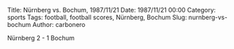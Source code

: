 Title: Nürnberg vs. Bochum, 1987/11/21
Date: 1987/11/21 00:00
Category: sports
Tags: football, football scores, Nürnberg, Bochum
Slug: nurnberg-vs-bochum
Author: carbonero


Nürnberg 2 - 1 Bochum
